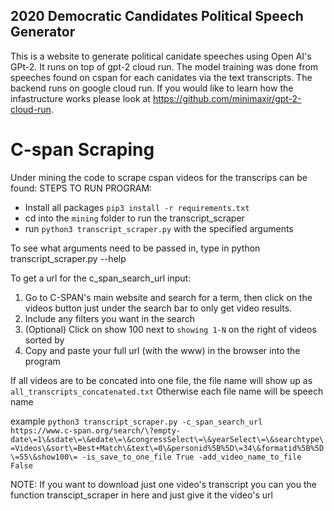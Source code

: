 ## 2020 Democratic Candidates Political Speech Generator

This is a website to generate political canidate speeches using Open AI's GPt-2. It runs on top of gpt-2 cloud run. The model training was done from speeches found on cspan for each canidates via the text transcripts. The backend runs on google cloud run. If you would like to learn how the infastructure works please look at https://github.com/minimaxir/gpt-2-cloud-run.

# C-span Scraping
Under mining the code to scrape cspan videos for the transcrips can be found:
 STEPS TO RUN PROGRAM:

* Install all packages `pip3 install -r requirements.txt`
* cd into the `mining` folder to run the transcript_scraper
* run `python3 transcript_scraper.py` with the specified arguments

To see what arguments need to be passed in, type in python transcript_scraper.py --help 

To get a url for the c_span_search_url input:
1. Go to C-SPAN's main website and search for a term, then click on the videos button just under the search bar to only get video results.
2. Include any filters you want in the search
3. (Optional) Click on show 100 next to `showing 1-N` on the right of videos sorted by
4. Copy and paste your full url (with the www) in the browser into the program 

If all videos are to be concated into one file, the file name will show up as `all_transcripts_concatenated.txt`
Otherwise each file name will be speech name

example `python3 transcript_scraper.py -c_span_search_url https://www.c-span.org/search/\?empty-date\=1\&sdate\=\&edate\=\&congressSelect\=\&yearSelect\=\&searchtype\=Videos\&sort\=Best+Match\&text\=0\&personid%5B%5D\=34\&formatid%5B%5D\=55\&show100\= -is_save_to_one_file True -add_video_name_to_file False`

NOTE: If you want to download just one video's transcript you can you the function transcipt_scraper in here and just
give it the video's url
